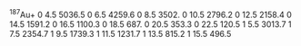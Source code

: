 $^{187}$Au+
0 4.5 5036.5
0 6.5 4259.6
0 8.5 3502.
0 10.5 2796.2
0 12.5 2158.4
0 14.5 1591.2
0 16.5 1100.3
0 18.5 687.
0 20.5 353.3
0 22.5 120.5
1 5.5 3013.7
1 7.5 2354.7
1 9.5 1739.3
1 11.5 1231.7
1 13.5 815.2
1 15.5 496.5